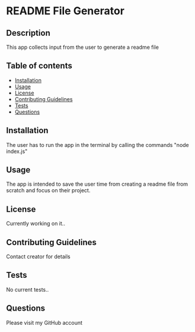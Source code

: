 # README File Generator

  ## Description
    
  This app collects input from the user to generate a readme file

  ## Table of contents
  
  * [Installation](#Installation)
  * [Usage](#Usage)
  * [License](#License)
  * [Contributing Guidelines](#ContributingGuidlines)
  * [Tests](#Tests)
  * [Questions](#Questions)
  
  ## Installation
  The user has to run the app in the terminal by calling the commands "node index.js"

  ## Usage
  The app is intended to save the user time from creating a readme file from scratch and focus on their project.

  ## License
  Currently working on it..

  ## Contributing Guidelines
  Contact creator for details

  ## Tests
  No current tests..

  ## Questions
  Please visit my GitHub account
  
  